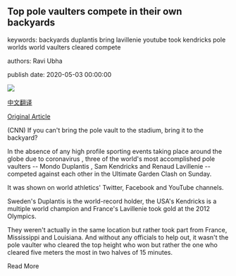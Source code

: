 ## Top pole vaulters compete in their own backyards

keywords: backyards duplantis bring lavillenie youtube took kendricks pole worlds world vaulters cleared compete

authors: Ravi Ubha

publish date: 2020-05-03 00:00:00

![](https://cdn.cnn.com/cnnnext/dam/assets/200503101133-pole-vault-super-tease.jpg)

[中文翻译](Top%20pole%20vaulters%20compete%20in%20their%20own%20backyards_zh.md)

[Original Article](https://edition.cnn.com/2020/05/03/sport/duplantis-lavillenie-kendricks-pole-vault-backyard-spt-intl/index.html)

(CNN) If you can't bring the pole vault to the stadium, bring it to the backyard?

In the absence of any high profile sporting events taking place around the globe due to coronavirus , three of the world's most accomplished pole vaulters -- Mondo Duplantis , Sam Kendricks and Renaud Lavillenie -- competed against each other in the Ultimate Garden Clash on Sunday.

It was shown on world athletics' Twitter, Facebook and YouTube channels.

Sweden's Duplantis is the world-record holder, the USA's Kendricks is a multiple world champion and France's Lavillenie took gold at the 2012 Olympics.

They weren't actually in the same location but rather took part from France, Mississippi and Louisiana. And without any officials to help out, it wasn't the pole vaulter who cleared the top height who won but rather the one who cleared five meters the most in two halves of 15 minutes.

Read More